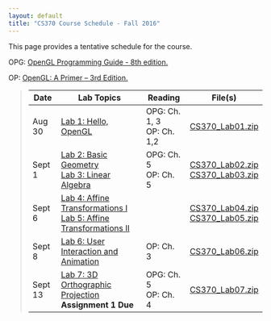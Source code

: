 ```yaml
---
layout: default
title: "CS370 Course Schedule - Fall 2016"
---
```


This page provides a tentative schedule for the course.

OPG: [OpenGL Programming Guide - 8th edition.](http://www.pearsonhighered.com/educator/product/OpenGL-Programming-Guide-The-Official-Guide-to-Learning-OpenGL-Version-43/9780321773036.page)

OP: [OpenGL: A Primer – 3rd Edition.](http://www.pearsonhighered.com/educator/product/OpenGL-A-Primer/9780321398116.page)


>  Date   | Lab Topics | Reading | File(s) |
> ------- | ---------- | ------- | ------- |
> Aug 30  | [Lab 1: Hello, OpenGL](../labs/lab01.html) | OPG: Ch. 1, 3 <br /> OP: Ch. 1,2 | [CS370_Lab01.zip](../labs/src/CS370_Lab01.zip)
> Sept 1  | [Lab 2: Basic Geometry](../labs/lab02.html) <br /> [Lab 3: Linear Algebra](../labs/lab03.html)| OPG: Ch. 5 <br /> OP: Ch. 5 | [CS370_Lab02.zip](../labs/src/CS370_Lab02.zip) <br /> [CS370_Lab03.zip](../labs/src/CS370_Lab03.zip)
> Sept 6  | [Lab 4: Affine Transformations I](../labs/lab04.html) <br /> [Lab 5: Affine Transformations II](../labs/lab05.html)|   | [CS370_Lab04.zip](../labs/src/CS370_Lab04.zip) <br /> [CS370_Lab05.zip](../labs/src/CS370_Lab05.zip)
> Sept 8  | [Lab 6: User Interaction and Animation](../labs/lab06.html) | OP: Ch. 3 | [CS370_Lab06.zip](../labs/src/CS370_Lab06.zip)
> Sept 13 | [Lab 7: 3D Orthographic Projection](../labs/lab07.html) <br /> **Assignment 1 Due** | OPG: Ch. 5 <br /> OP: Ch. 4 | [CS370_Lab07.zip](../labs/src/CS370_Lab07.zip) 

<!--
> Sept 17 | [Lab 8: 3D Perspective Projection](../labs/lab08.html) |  | [CS370_Lab08.zip](../labs/src/CS370_Lab08.zip)
> Sept 22 | [Lab 9: Time-based Animation and Fonts](../labs/lab09.html) |  | [CS370_Lab09.zip](../labs/src/CS370_Lab09.zip)
> Sept 24 | [Lab 10: Basic GLSL I](../labs/lab10.html) | OPG: Ch. 2 <br /> OP: Ch. 10 | [CS370_Lab10.zip](../labs/src/CS370_Lab10.zip)
> Sept 29 | [Lab 11: Basic GLSL II](../labs/lab11.html) <br /> **Assignment 2 Due** |  | [CS370_Lab11.zip](../labs/src/CS370_Lab11.zip)
> Oct 1   | **EXAM I** | |
> Oct 6   | [Lab 12: Basic Lighting](../labs/lab12.html) | OPG: Ch. 7 <br /> OP: Ch. 6 | [CS370_Lab12.zip](../labs/src/CS370_Lab12.zip)
> Oct 8   | [Lab 13: Light Sources](../labs/lab13.html) |  | [CS370_Lab13.zip](../labs/src/CS370_Lab13.zip)
> Oct 13  | [Lab 14: Recursive Subdivision](../labs/lab14.html) |  | [CS370_Lab14.zip](../labs/src/CS370_Lab14.zip)
> Oct 15  | [Lab 15: Simple Shadows](../labs/lab15.html)  |  | [CS370_Lab15.zip](../labs/src/CS370_Lab15.zip)
> Oct 20  | **NO CLASS - Fall Break** | |
> Oct 22  | [Lab 16: Scene Graphs](../labs/lab16.html) <br /> **Milestone 1 Due** |  | [CS370_Lab16.zip](../labs/src/CS370_Lab16.zip)
> Oct 27  | [Lab 17: Alpha Blending](../labs/lab17.html) | OPG: Ch. 4 <br /> OP: Ch. 6.10 | [CS370_Lab17.zip](../labs/src/CS370_Lab17.zip)
> Oct 29  | Exam Review <br /> **Assignment 3 Due** |  | 
> Nov 3   | **EXAM II** | |
> Nov 5   | [Lab 18: Billboarding](../labs/lab18.html) |  | [CS370_Lab18.zip](../labs/src/CS370_Lab18.zip)
> Nov 10  | [Lab 19: Texture Mapping](../labs/lab19.html) | OPG: Ch. 6 <br /> OP: Ch. 8 | [CS370_Lab19.zip](../labs/src/CS370_Lab19.zip)
> Nov 12  | [Lab 20: Environment Mapping](../labs/lab20.html) |  | [CS370_Lab20.zip](../labs/src/CS370_Lab20.zip)
> Nov 17  | [Lab 21: Multitexturing](../labs/lab21.html) |  | [CS370_Lab21.zip](../labs/src/CS370_Lab21.zip)
> Nov 19  | [Lab 22: Bumpmapping](../labs/lab22.html) | OPG: Ch. 8 | [CS370_Lab22.zip](../labs/src/CS370_Lab22.zip)
> Nov 24  | [Lab Mobile: OpenGL-ES on Android](../labs/labmobile.html) <br /> **Milestone 2 Due** |  | [CS370_Mobile.zip](../labs/src/CS496_lab17.zip)
> Nov 26  | **NO CLASS - Thanksgiving Break** | |
> Dec 1   | Exam Review <br /> **Assignment 4 Due** |  | 
> Dec 3   | **EXAM III** | |
> Dec 8   | Project workday | |
> Dec 10  | Project workday | |
> Dec 15  | Project workday | |
> Dec 17  | **FINAL PROJECT PRESENTATIONS** | |
-->


















